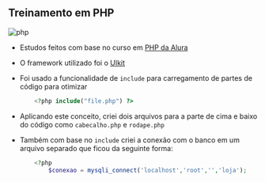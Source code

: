 ## Treinamento em PHP

![php](https://wiki.hosthp.com.br/wp-content/uploads/2017/03/phplogo-highres-300x150.png)

- Estudos feitos com base no curso em [PHP da Alura](https://cursos.alura.com.br/course/php-mysql-e-fundamentos-da-web)
- O framework utilizado foi o [UIkit](https://getuikit.com/docs/introduction)

- Foi usado a funcionalidade de `include` para carregamento de partes de código para otimizar
    ``` php 
        <?php include("file.php") ?>
    ```
- Aplicando este conceito, criei dois arquivos para a parte de cima e baixo do código como `cabecalho.php` e `rodape.php`
- Também com base no `include` criei a conexão com o banco em um arquivo separado que ficou da seguinte forma: 
    ``` php
        <?php 
            $conexao = mysqli_connect('localhost','root','','loja');
    ```
